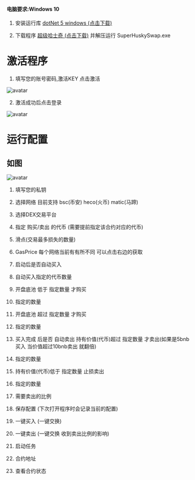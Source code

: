 #### 电脑要求:Windows 10
1. 安装运行库
[dotNet 5 windows (点击下载)](https://download.visualstudio.microsoft.com/download/pr/2b83d30e-5c86-4d37-a1a6-582e22ac07b2/c7b1b7e21761bbfb7b9951f5b258806e/windowsdesktop-runtime-5.0.7-win-x64.exe)

2. 下载程序
[超级哈士奇 (点击下载)](https://cdn.jsdelivr.net/gh/zhaobit/husky@main/releases/SuperHuskySwapV1.0.0.8.zip) 并解压运行 SuperHuskySwap.exe

# 激活程序
1. 填写您的账号密码,激活KEY 点击激活


![avatar](https://cdn.jsdelivr.net/gh/zhaobit/husky/docs/images/reg.png)

2. 激活成功后点击登录


![avatar](https://cdn.jsdelivr.net/gh/zhaobit/husky/docs/images/login.png)

# 运行配置
## 如图
![avatar](https://cdn.jsdelivr.net/gh/zhaobit/husky/docs/images/setting.png)

1. 填写您的私钥
2. 选择网络 目前支持  bsc(币安) heco(火币) matic(马蹄)
3. 选择DEX交易平台
4. 指定 购买/卖出 的代币 
(需要提前指定该合约对应的代币)
5. 滑点(交易最多损失的数量)
6. GasPrice 每个网络当前有有所不同 可以点击右边的获取
7. 启动后是否自动买入
8. 自动买入指定的代币数量
9. 开盘底池 低于 指定数量 才购买
10. 指定的数量
11. 开盘底池 超过 指定数量 才购买
12. 指定的数量
13. 买入完成 后是否 自动卖出 持有价值(代币)超过 指定数量 才卖出(如果是5bnb买入 当价值超过10bnb卖出 就翻倍)
14. 指定的数量
15. 持有价值(代币)低于 指定数量 止损卖出
16. 指定的数量
17. 需要卖出的比例

18. 保存配置 (下次打开程序时会记录当前的配置)

19. 一键买入 (一键交换)
20. 一键卖出 (一键交换  收到卖出比例的影响)

21. 启动任务

22. 合约地址
23. 查看合约状态

